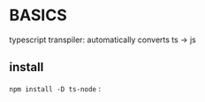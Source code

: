 # BASICS

typescript transpiler: automatically converts ts -> js  

## install
`npm install -D ts-node` : 